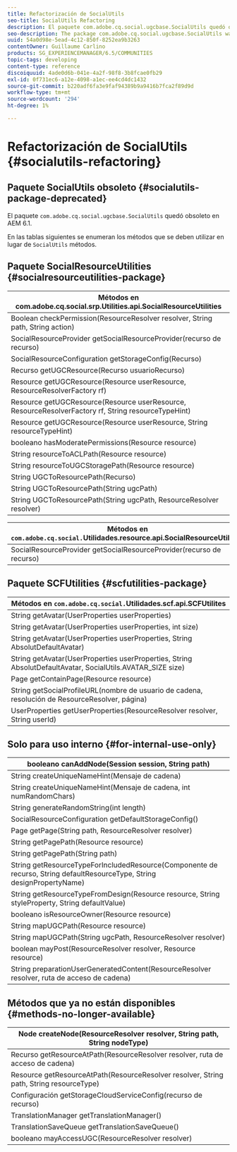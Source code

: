 ```yaml
---
title: Refactorización de SocialUtils
seo-title: SocialUtils Refactoring
description: El paquete com.adobe.cq.social.ugcbase.SocialUtils quedó obsoleto en AEM 6.1
seo-description: The package com.adobe.cq.social.ugcbase.SocialUtils was deprecated in AEM 6.1
uuid: 54a0d98e-5ead-4c12-850f-8252ea9b3263
contentOwner: Guillaume Carlino
products: SG_EXPERIENCEMANAGER/6.5/COMMUNITIES
topic-tags: developing
content-type: reference
discoiquuid: 4ade0d6b-041e-4a2f-98f8-3b8fcae0fb29
exl-id: 0f731ec6-a12e-4098-a1ec-ee4cd4dc1432
source-git-commit: b220adf6fa3e9faf94389b9a9416b7fca2f89d9d
workflow-type: tm+mt
source-wordcount: '294'
ht-degree: 1%

---
```


# Refactorización de SocialUtils {#socialutils-refactoring}

## Paquete SocialUtils obsoleto {#socialutils-package-deprecated}

El paquete `com.adobe.cq.social.ugcbase.SocialUtils` quedó obsoleto en AEM 6.1.

En las tablas siguientes se enumeran los métodos que se deben utilizar en lugar de `SocialUtils` métodos.

## Paquete SocialResourceUtilities  {#socialresourceutilities-package}

| Métodos en com.adobe.cq.social.srp.Utilities.api.SocialResourceUtilities |
|---|
| Boolean checkPermission(ResourceResolver resolver, String path, String action) |  |
| SocialResourceProvider getSocialResourceProvider(recurso de recurso) |  |
| SocialResourceConfiguration getStorageConfig(Recurso) |  |
| Recurso getUGCResource(Recurso usuarioRecurso) |  |
| Resource getUGCResource(Resource userResource, ResourceResolverFactory rf) | nuevo |
| Resource getUGCResource(Resource userResource, ResourceResolverFactory rf, String resourceTypeHint) | nuevo |
| Resource getUGCResource(Resource userResource, String resourceTypeHint) |  |
| booleano hasModeratePermissions(Resource resource) |  |
| String resourceToACLPath(Resource resource) |  |
| String resourceToUGCStoragePath(Resource resource) | reemplaza a String resourceToUGCPath(Resource resource) |
| String UGCToResourcePath(Recurso) |  |
| String UGCToResourcePath(String ugcPath) | firma de método cambiada |
| String UGCToResourcePath(String ugcPath, ResourceResolver resolver) | nuevo |

| Métodos en `com.adobe.cq.social.`Utilidades.resource.api.SocialResourceUtilities |
|---|
| SocialResourceProvider getSocialResourceProvider(recurso de recurso) | reemplaza a SocialResourceProvider getConfiectedProvider(Resource resource) |

## Paquete SCFUtilities {#scfutilities-package}

| Métodos en `com.adobe.cq.social.`Utilidades.scf.api.SCFUtilites |
|---|
| String getAvatar(UserProperties userProperties) |
| String getAvatar(UserProperties userProperties, int size) |
| String getAvatar(UserProperties userProperties, String AbsolutDefaultAvatar) |
| String getAvatar(UserProperties userProperties, String AbsolutDefaultAvatar, SocialUtils.AVATAR_SIZE size) |
| Page getContainPage(Resource resource) |
| String getSocialProfileURL(nombre de usuario de cadena, resolución de ResourceResolver, página) |
| UserProperties getUserProperties(ResourceResolver resolver, String userId) |

## Solo para uso interno {#for-internal-use-only}

| booleano canAddNode(Session session, String path) |
|---|
| String createUniqueNameHint(Mensaje de cadena) |
| String createUniqueNameHint(Mensaje de cadena, int numRandomChars) |
| String generateRandomString(int length) |
| SocialResourceConfiguration getDefaultStorageConfig() |
| Page getPage(String path, ResourceResolver resolver) |
| String getPagePath(Resource resource) |
| String getPagePath(String path) |
| String getResourceTypeForIncludedResource(Componente de recurso, String defaultResourceType, String designPropertyName) |
| String getResourceTypeFromDesign(Resource resource, String styleProperty, String defaultValue) |
| booleano isResourceOwner(Resource resource) |
| String mapUGCPath(Resource resource) |
| String mapUGCPath(String ugcPath, ResourceResolver resolver) |
| boolean mayPost(ResourceResolver resolver, Resource resource) |
| String preparationUserGeneratedContent(ResourceResolver resolver, ruta de acceso de cadena) |

## Métodos que ya no están disponibles {#methods-no-longer-available}

| Node createNode(ResourceResolver resolver, String path, String nodeType) |
|---|
| Recurso getResourceAtPath(ResourceResolver resolver, ruta de acceso de cadena) |
| Resource getResourceAtPath(ResourceResolver resolver, String path, String resourceType) |
| Configuración getStorageCloudServiceConfig(recurso de recurso) |
| TranslationManager getTranslationManager() |
| TranslationSaveQueue getTranslationSaveQueue() |
| booleano mayAccessUGC(ResourceResolver resolver) |
